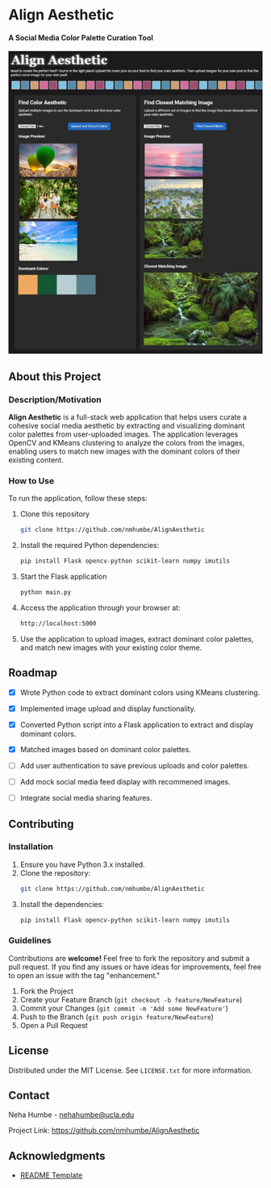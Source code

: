 # Align Aesthetic

#### A Social Media Color Palette Curation Tool
<img src="demo.png" alt="Demo" height="600">


## About this Project

### Description/Motivation
**Align Aesthetic** is a full-stack web application that helps users curate a cohesive social media aesthetic by extracting and visualizing dominant color palettes from user-uploaded images. The application leverages OpenCV and KMeans clustering to analyze the colors from the images, enabling users to match new images with the dominant colors of their existing content.


### How to Use
To run the application, follow these steps:
1. Clone this repository
   ```sh
   git clone https://github.com/nmhumbe/AlignAesthetic
   ```
2. Install the required Python dependencies:
   ```sh
   pip install Flask opencv-python scikit-learn numpy imutils
   ```
3. Start the Flask application
   ```sh
   python main.py
   ```
4. Access the application through your browser at:
   ```sh
   http://localhost:5000
   ```
5. Use the application to upload images, extract dominant color palettes, and match new images with your existing color theme.
   
<!-- ROADMAP -->

## Roadmap
- [X] Wrote Python code to extract dominant colors using KMeans clustering.
- [X] Implemented image upload and display functionality.
- [X] Converted Python script into a Flask application to extract and display dominant colors.
- [X] Matched images based on dominant color palettes.
- [ ] Add user authentication to save previous uploads and color palettes.
- [ ] Add mock social media feed display with recommened images.
- [ ] Integrate social media sharing features.


## Contributing
### Installation
1. Ensure you have Python 3.x installed.
2. Clone the repository:
   ```sh
   git clone https://github.com/nmhumbe/AlignAesthetic
   ```
3. Install the dependencies:
   ```sh
   pip install Flask opencv-python scikit-learn numpy imutils
   ```

### Guidelines
Contributions are **welcome!** Feel free to fork the repository and submit a pull request. If you find any issues or have ideas for improvements, feel free to open an issue with the tag "enhancement."

1. Fork the Project
2. Create your Feature Branch (`git checkout -b feature/NewFeature`)
3. Commit your Changes (`git commit -m 'Add some NewFeature'`)
4. Push to the Branch (`git push origin feature/NewFeature`)
5. Open a Pull Request
   

<!-- LICENSE -->
## License
Distributed under the MIT License. See `LICENSE.txt` for more information.

<!-- CONTACT -->
## Contact

Neha Humbe - nehahumbe@ucla.edu

Project Link: https://github.com/nmhumbe/AlignAesthetic


<!-- ACKNOWLEDGMENTS -->
## Acknowledgments
* [README Template](https://github.com/othneildrew/Best-README-Template)
  
